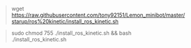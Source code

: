 > wget https://raw.githubusercontent.com/tony92151/Lemon_minibot/master/starup/ros%20kinetic/install_ros_kinetic.sh

> sudo chmod 755 ./install_ros_kinetic.sh && bash ./install_ros_kinetic.sh 
